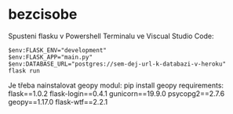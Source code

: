 # bezcisobe
Spusteni flasku v Powershell Terminalu ve Viscual Studio Code:
```
$env:FLASK_ENV="development"
$env:FLASK_APP="main.py"
$env:DATABASE_URL="postgres://sem-dej-url-k-databazi-v-heroku"
flask run
```

Je třeba nainstalovat geopy modul:
pip install geopy
requirements:
flask==1.0.2
flask-login==0.4.1
gunicorn==19.9.0
psycopg2==2.7.6
geopy==1.17.0
flask-wtf==2.2.1

